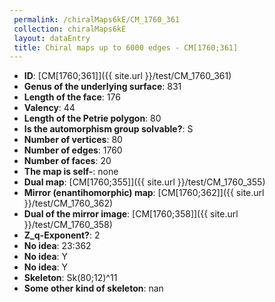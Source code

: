 ```yaml
--- 
 permalink: /chiralMaps6kE/CM_1760_361 
 collection: chiralMaps6kE
 layout: dataEntry
 title: Chiral maps up to 6000 edges - CM[1760;361]
---
```


- **ID**: [CM[1760;361]]({{ site.url }}/test/CM_1760_361)
- **Genus of the underlying surface**: 831
- **Length of the face**: 176
- **Valency**: 44
- **Length of the Petrie polygon**: 80
- **Is the automorphism group solvable?**: S
- **Number of vertices**: 80
- **Number of edges**: 1760
- **Number of faces**: 20
- **The map is self-**: none
- **Dual map**: [CM[1760;355]]({{ site.url }}/test/CM_1760_355)
- **Mirror (enantihomorphic) map**: [CM[1760;362]]({{ site.url }}/test/CM_1760_362)
- **Dual of the mirror image**: [CM[1760;358]]({{ site.url }}/test/CM_1760_358)
- **Z_q-Exponent?**: 2
- **No idea**:  23:362
- **No idea**: Y
- **No idea**: Y
- **Skeleton**: Sk(80;12)^11
- **Some other kind of skeleton**: nan
